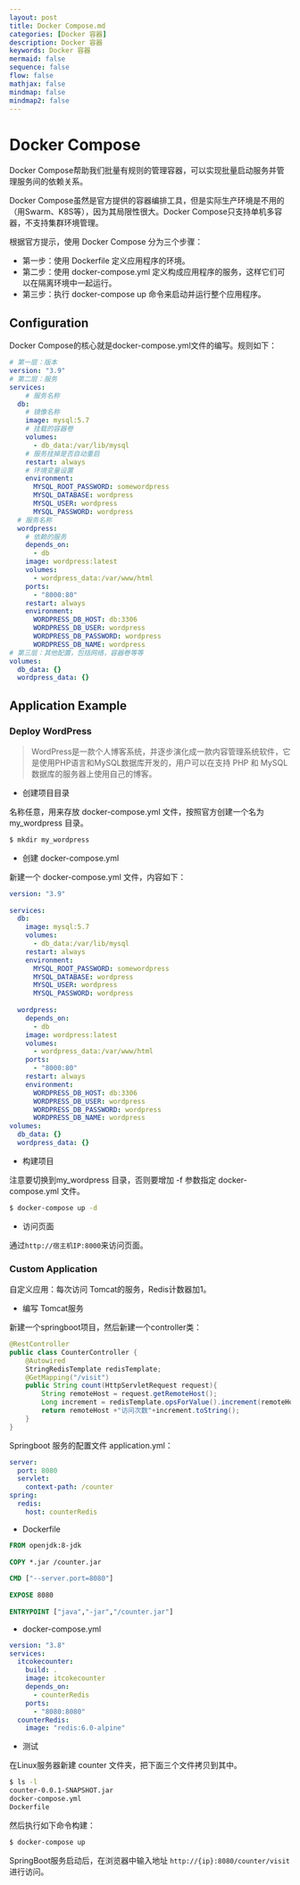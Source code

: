 ```yaml
---
layout: post
title: Docker Compose.md
categories: [Docker 容器]
description: Docker 容器
keywords: Docker 容器
mermaid: false
sequence: false
flow: false
mathjax: false
mindmap: false
mindmap2: false
---
```

# Docker Compose

Docker Compose帮助我们批量有规则的管理容器，可以实现批量启动服务并管理服务间的依赖关系。

Docker Compose虽然是官方提供的容器编排工具，但是实际生产环境是不用的（用Swarm、K8S等），因为其局限性很大。Docker Compose只支持单机多容器，不支持集群环境管理。



根据官方提示，使用 Docker Compose 分为三个步骤：

- 第一步：使用 Dockerfile 定义应用程序的环境。
- 第二步：使用 docker-compose.yml 定义构成应用程序的服务，这样它们可以在隔离环境中一起运行。
- 第三步：执行 docker-compose up 命令来启动并运行整个应用程序。



## Configuration

Docker Compose的核心就是docker-compose.yml文件的编写。规则如下：

```yaml
# 第一层：版本
version: "3.9" 
# 第二层：服务    
services:
	# 服务名称
  db:
  	# 镜像名称
    image: mysql:5.7
    # 挂载的容器卷
    volumes:
      - db_data:/var/lib/mysql
    # 服务挂掉是否自动重启
    restart: always
    # 环境变量设置
    environment:
      MYSQL_ROOT_PASSWORD: somewordpress
      MYSQL_DATABASE: wordpress
      MYSQL_USER: wordpress
      MYSQL_PASSWORD: wordpress
  # 服务名称  
  wordpress:
  	# 依赖的服务
    depends_on:
      - db
    image: wordpress:latest
    volumes:
      - wordpress_data:/var/www/html
    ports:
      - "8000:80"
    restart: always
    environment:
      WORDPRESS_DB_HOST: db:3306
      WORDPRESS_DB_USER: wordpress
      WORDPRESS_DB_PASSWORD: wordpress
      WORDPRESS_DB_NAME: wordpress
# 第三层：其他配置，包括网络，容器卷等等
volumes:
  db_data: {}
  wordpress_data: {}
```



## Application Example

### Deploy WordPress

> WordPress是一款个人博客系统，并逐步演化成一款内容管理系统软件，它是使用PHP语言和MySQL数据库开发的，用户可以在支持 PHP 和 MySQL数据库的服务器上使用自己的博客。



- 创建项目目录

名称任意，用来存放 docker-compose.yml 文件，按照官方创建一个名为 my_wordpress 目录。

```bash
$ mkdir my_wordpress
```



- 创建 docker-compose.yml

新建一个 docker-compose.yml 文件，内容如下：

```yaml
version: "3.9"
    
services:
  db:
    image: mysql:5.7
    volumes:
      - db_data:/var/lib/mysql
    restart: always
    environment:
      MYSQL_ROOT_PASSWORD: somewordpress
      MYSQL_DATABASE: wordpress
      MYSQL_USER: wordpress
      MYSQL_PASSWORD: wordpress
    
  wordpress:
    depends_on:
      - db
    image: wordpress:latest
    volumes:
      - wordpress_data:/var/www/html
    ports:
      - "8000:80"
    restart: always
    environment:
      WORDPRESS_DB_HOST: db:3306
      WORDPRESS_DB_USER: wordpress
      WORDPRESS_DB_PASSWORD: wordpress
      WORDPRESS_DB_NAME: wordpress
volumes:
  db_data: {}
  wordpress_data: {}
```



- 构建项目

注意要切换到my_wordpress 目录，否则要增加 -f 参数指定 docker-compose.yml 文件。

```bash
$ docker-compose up -d
```



- 访问页面

通过`http://宿主机IP:8000`来访问页面。



### Custom Application

自定义应用：每次访问 Tomcat的服务，Redis计数器加1。



- 编写 Tomcat服务

新建一个springboot项目，然后新建一个controller类：

```java
@RestController
public class CounterController {
    @Autowired
    StringRedisTemplate redisTemplate;
    @GetMapping("/visit")
    public String count(HttpServletRequest request){
        String remoteHost = request.getRemoteHost();
        Long increment = redisTemplate.opsForValue().increment(remoteHost);
        return remoteHost +"访问次数"+increment.toString();
    }
}
```



Springboot 服务的配置文件 application.yml：

```yaml
server:
  port: 8080
  servlet:
    context-path: /counter
spring:
  redis:
    host: counterRedis
```



- Dockerfile

```dockerfile
FROM openjdk:8-jdk
 
COPY *.jar /counter.jar
 
CMD ["--server.port=8080"]
 
EXPOSE 8080
 
ENTRYPOINT ["java","-jar","/counter.jar"]
```



- docker-compose.yml

```yaml
version: "3.8"
services:
  itcokecounter:
    build: .
    image: itcokecounter
    depends_on:
      - counterRedis
    ports:
      - "8080:8080"
  counterRedis:
    image: "redis:6.0-alpine"
```



- 测试

在Linux服务器新建 counter 文件夹，把下面三个文件拷贝到其中。

```bash
$ ls -l
counter-0.0.1-SNAPSHOT.jar
docker-compose.yml
Dockerfile
```



然后执行如下命令构建：

```bash
$ docker-compose up
```



SpringBoot服务启动后，在浏览器中输入地址 `http://{ip}:8080/counter/visit` 进行访问。